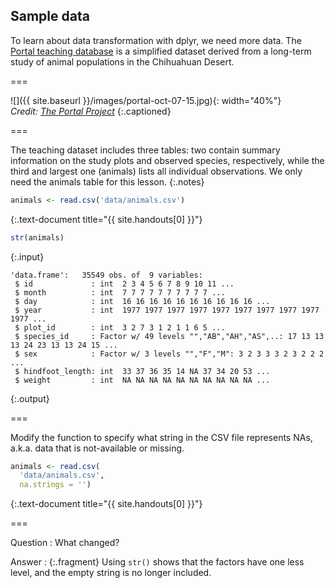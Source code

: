 ---
---

## Sample data

To learn about data transformation with dplyr, we need more data. The [Portal teaching database](http://github.com/weecology/portal-teachingdb) is a simplified dataset derived from a long-term study of animal populations in the Chihuahuan Desert.

===

![]({{ site.baseurl }}/images/portal-oct-07-15.jpg){: width="40%"}  
*Credit: [The Portal Project](https://portalproject.wordpress.com)*
{:.captioned}

===

The teaching dataset includes three tables: two contain summary information on the study plots and observed species, respectively, while the third and largest one (animals) lists all individual observations. We only need the animals table for this lesson.
{:.notes}


~~~r
animals <- read.csv('data/animals.csv')
~~~
{:.text-document title="{{ site.handouts[0] }}"}

~~~r
str(animals)
~~~
{:.input}
~~~
'data.frame':	35549 obs. of  9 variables:
 $ id             : int  2 3 4 5 6 7 8 9 10 11 ...
 $ month          : int  7 7 7 7 7 7 7 7 7 7 ...
 $ day            : int  16 16 16 16 16 16 16 16 16 16 ...
 $ year           : int  1977 1977 1977 1977 1977 1977 1977 1977 1977 1977 ...
 $ plot_id        : int  3 2 7 3 1 2 1 1 6 5 ...
 $ species_id     : Factor w/ 49 levels "","AB","AH","AS",..: 17 13 13 13 24 23 13 13 24 15 ...
 $ sex            : Factor w/ 3 levels "","F","M": 3 2 3 3 3 2 3 2 2 2 ...
 $ hindfoot_length: int  33 37 36 35 14 NA 37 34 20 53 ...
 $ weight         : int  NA NA NA NA NA NA NA NA NA NA ...
~~~
{:.output}

===

Modify the function to specify what string in the CSV file represents NAs, a.k.a. data that is not-available or missing.


~~~r
animals <- read.csv(
  'data/animals.csv',
  na.strings = '')
~~~
{:.text-document title="{{ site.handouts[0] }}"}

===

Question
: What changed?

Answer
: {:.fragment} Using `str()` shows that the factors have one less level, and the empty string is no longer included.

